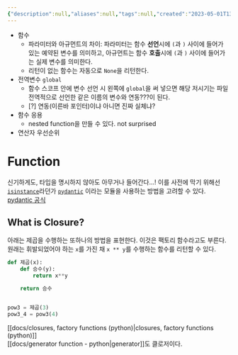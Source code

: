 ```yaml
---
{"description":null,"aliases":null,"tags":null,"created":"2023-05-01T13:06:30","updated":"2023-07-15T21:33:02","title":"함수 - python","dg-publish":true,"permalink":"/docs/함수 - python/","dgPassFrontmatter":true}
---
```


- 함수
	- 파라미터와 아규먼트의 차이: 파라미터는 함수 **선언**시에 `(`과 `)` 사이에 들어가 있는 예약된 변수를 의미하고, 아규먼트는 함수 **호출**시에 `(`과 `)` 사이에 들어가는 실제 변수를 의미한다.
	- 리턴이 없는 함수는 자동으로 `None`을 리턴한다.
- 전역변수 `global`
	- 함수 스코프 안에 변수 선언 시 왼쪽에 `global`을 써 넣으면 해당 저시기는 파일 전역적으로 선언한 같은 이름의 변수와 연동???이 된다.
	- [?] 연동(이른바 포인터)이냐 아니면 진짜 실체냐?
- 함수 응용
	- nested function을 만들 수 있다. not surprised
- 연산자 우선순위

# Function

신기하게도, 타입을 명시하지 않아도 아무거나 들어간다...! 이를 사전에 막기 위해선 [`isinstance`](https://docs.python.org/3/library/2to3.html?highlight=isinstance#to3fixer-isinstance)라던가 [`pydantic`](https://bskyvision.com/entry/python-Pydantic-%EC%9D%B4%ED%95%B4%ED%95%98%EA%B8%B0-data-class%EB%B3%B4%EB%8B%A4-%EB%8D%94-%EB%82%98%EC%9D%80-%EB%93%AF) 이라는 모듈을 사용하는 방법을 고려할 수 있다. [pydantic 공식](https://pydantic.dev/)

## What is Closure?

아래는 제곱을 수행하는 또하나의 방법을 표현한다. 이것은 팩토리 함수라고도 부른다. 원래는 휘발되었어야 하는 `x`를 가진 채 `x ** y`를 수행하는 함수를 리턴할 수 있다.

```python
def 제곱(x):
    def 승수(y):
        return x**y

    return 승수


pow3 = 제곱(3)
pow3_4 = pow3(4)
```

[[docs/closures, factory functions (python)\|closures, factory functions (python)]]  
[[docs/generator function - python\|generator]]도 클로저이다.
